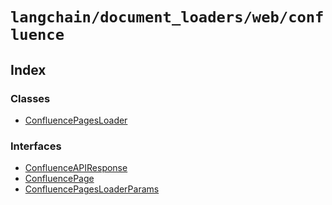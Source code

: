 `langchain/document_loaders/web/confluence`
===========================================

Index[​](#index "Direct link to Index")
---------------------------------------

### Classes[​](#classes "Direct link to Classes")

*   [ConfluencePagesLoader](/docs/api/document_loaders_web_confluence/classes/ConfluencePagesLoader)

### Interfaces[​](#interfaces "Direct link to Interfaces")

*   [ConfluenceAPIResponse](/docs/api/document_loaders_web_confluence/interfaces/ConfluenceAPIResponse)
*   [ConfluencePage](/docs/api/document_loaders_web_confluence/interfaces/ConfluencePage)
*   [ConfluencePagesLoaderParams](/docs/api/document_loaders_web_confluence/interfaces/ConfluencePagesLoaderParams)